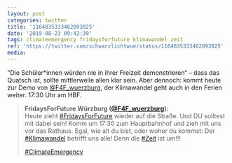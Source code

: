 ```yaml
---
layout: post
categories: twitter
title: '1164835333462093825'
date: '2019-08-23 09:42:39'
tags: climateemergency fridaysforfuture klimawandel zeit
ref: 'https://twitter.com/schwarzlichtwue/status/1164835333462093825'
media:
---
```

”Die Schüler\*innen würden nie in ihrer Freizeit demonstrieren“ – dass das Quatsch ist, sollte mittlerweile allen klar sein. Aber dennoch: kommt heute zur Demo von [@F4F_wuerzburg](https://twitter.com/F4F_wuerzburg), der Klimawandel geht auch in den Ferien weiter. 17:30 Uhr am HBF.
> <b>FridaysForFuture Würzburg ([@F4F_wuerzburg](https://twitter.com/F4F_wuerzburg)):</b>  
>Heute zieht [#FridaysForFuture](/t/fridaysforfuture) wieder auf die Straße. Und DU solltest mit dabei sein! Komm um 17:30 zum Hauptbahnhof und zieh mit uns vor das Rathaus. Egal, wie alt du bist, oder woher du kommst: Der [#Klimawandel](/t/klimawandel) betrifft uns alle! Denn die [#Zeit](/t/zeit) ist um!!!  
>  
>[#ClimateEmergency](/t/climateemergency)   

